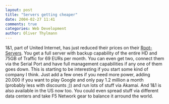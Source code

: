 ```yaml
---
layout: post
title: "Servers getting cheaper"
date: 2004-02-27 11:41
comments: true
categories: Web Development
author: Oliver Thylmann
---
```



1&amp;1, part of United Internet, has just reduced their prices on their [Root-Servers](http://hosting.1und1.de/PServSessionIdpt_de_DE=ac1704c18tSIMj4isTIg1hxSgPwBZPYF/xml/static?__page=root). You get a full server with backup capability of the entire HD and 75GB of Traffic for 69 EURs per month. You can even get two, connect them via the Serial Port and have full management capabilities if any one of them goes down. This is starting to be interesting if you start some kind of company I think. Just add a few ones if you need more power, adding 20.000 if you want to play Google and only pay 1.2 million a month (probably less with discounts ;)) and run lots of stuff via Akamai. And 1&amp;1 is also available in the US now too. You could even spread stuff via different data centers and take F5 Network gear to balance it arround the world.


